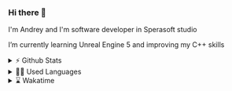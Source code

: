### Hi there 👋
I'm Andrey and I'm software developer in Sperasoft studio

I’m currently learning Unreal Engine 5 and improving my C++ skills

<details>
<summary>⚡ Github Stats</summary>
  
  [![My GitHub stats](https://github-readme-stats.vercel.app/api?username=m3nf1s&show_icons=true&theme=tokyonight)](https://github.com/anuraghazra/github-readme-stats)
  
</details>

<details>
<summary>👨‍💻 Used Languages</summary>
  
  ![Top Langs](https://github-readme-stats.vercel.app/api/top-langs/?username=m3nf1s)
  
</details>

<details>
<summary>⌛️ Wakatime </summary>
  
  [![My wakatime stats](https://github-readme-stats.vercel.app/api/wakatime?username=m3nf1s)](https://github.com/anuraghazra/github-readme-stats)
  
</details>

<!--
**m3nf1s/m3nf1s** is a ✨ _special_ ✨ repository because its `README.md` (this file) appears on your GitHub profile.

Here are some ideas to get you started:

- 🔭 I’m currently working on ...
- 🌱 I’m currently learning ...
- 👯 I’m looking to collaborate on ...
- 🤔 I’m looking for help with ...
- 💬 Ask me about ...
- 📫 How to reach me: ...
- 😄 Pronouns: ...
- ⚡ Fun fact: ...
-->
